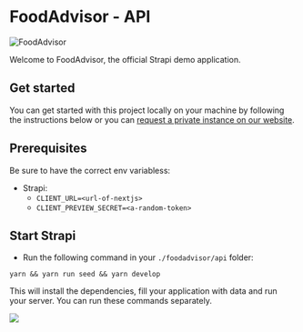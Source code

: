 # FoodAdvisor - API

![FoodAdvisor](../foodadvisor.png)

Welcome to FoodAdvisor, the official Strapi demo application.

## Get started

You can get started with this project locally on your machine by following the instructions below or you can [request a private instance on our website](https://strapi.io/demo).

## Prerequisites

Be sure to have the correct env variabless:

- Strapi:
  - `CLIENT_URL=<url-of-nextjs>`
  - `CLIENT_PREVIEW_SECRET=<a-random-token>`

## Start Strapi

- Run the following command in your `./foodadvisor/api` folder:

```
yarn && yarn run seed && yarn develop
```

This will install the dependencies, fill your application with data and run your server. You can run these commands separately.

<a href="https://www.heroku.com/deploy/?template=https://github.com/buzzwin/buzzadvisor/api">
<img src="https://assets.strapi.io/uploads/Deploy_button_heroku_b1043fc67d.png" />
</a>
